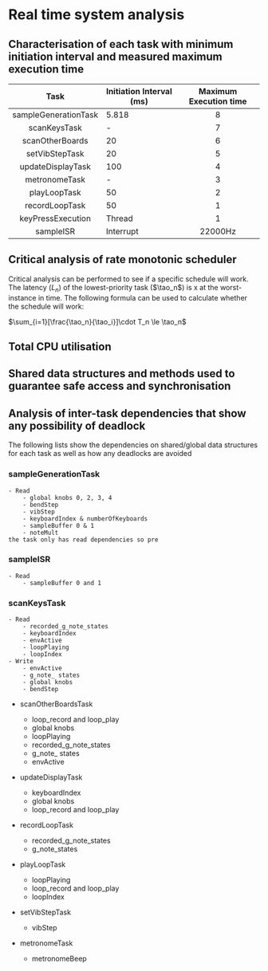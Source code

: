 # Real time system analysis 

## Characterisation of each task with minimum initiation interval and measured maximum execution time

|         Task         | Initiation Interval (ms)| Maximum Execution time |
|:--------------------:|-------------------------|:----------------------:|
| sampleGenerationTask |        5.818            |     8                  |
|     scanKeysTask     |         -               |     7                  |
| scanOtherBoards      |        20               | 6                      |
| setVibStepTask       |       20                | 5                      |
|   updateDisplayTask  |       100               |      4                 |
| metronomeTask        |       -                 | 3                             |
| playLoopTask         |       50                | 2                             |
|    recordLoopTask    |      50                 |     1                         |
| keyPressExecution    | Thread                  |     1                        |
|       sampleISR      | Interrupt               |  22000Hz               |

## Critical analysis of rate monotonic scheduler
Critical analysis can be performed to see if a specific schedule will work. The latency ($L_n$) of the lowest-priority task ($\tao_n$) is x at the worst-instance in time. The following formula can be used to calculate whether the schedule will work: 

$\sum_{i=1}[\frac{\tao_n}{\tao_i}]\cdot T_n \le \tao_n$

## Total CPU utilisation

## Shared data structures and methods used to guarantee safe access and synchronisation
 
 

## Analysis of inter-task dependencies that show any possibility of deadlock

The following lists show the  dependencies on shared/global data structures for each task as well as how any deadlocks are avoided
### sampleGenerationTask
    - Read
        - global knobs 0, 2, 3, 4 
        - bendStep 
        - vibStep 
        - keyboardIndex & numberOfKeyboards 
        - sampleBuffer 0 & 1 
        - noteMult 
    the task only has read dependencies so pre


### sampleISR
    - Read
        - sampleBuffer 0 and 1 
    

### scanKeysTask
    - Read
        - recorded_g_note_states 
        - keyboardIndex 
        - envActive 
        - loopPlaying 
        - loopIndex 
    - Write 
        - envActive 
        - g_note_ states 
        - global knobs 
        - bendStep

- scanOtherBoardsTask
    - loop_record and loop_play
    - global knobs
    - loopPlaying
    - recorded_g_note_states
    - g_note_ states
    - envActive

- updateDisplayTask
    - keyboardIndex
    - global knobs
    - loop_record and loop_play

- recordLoopTask
    - recorded_g_note_states
    - g_note_states
- playLoopTask
    - loopPlaying
    - loop_record and loop_play
    - loopIndex

- setVibStepTask
    -  vibStep

- metronomeTask
    - metronomeBeep

